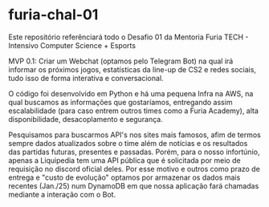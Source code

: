 # furia-chal-01

Este repositório referênciará todo o Desafio 01 da Mentoria Furia TECH - Intensivo Computer Science + Esports

MVP 0.1:
  Criar um Webchat (optamos pelo Telegram Bot) na qual irá informar os próximos jogos, estatísticas da line-up de CS2 e redes sociais, tudo isso de forma interativa e conversacional.

O código foi desenvolvido em Python e há uma pequena Infra na AWS, na qual buscamos as  informações que gostaríamos, entregando assim escalabilidade (para caso entrem outros times como a Furia Academy), alta disponibilidade, desacoplamento e segurança.

Pesquisamos para buscarmos API's nos sites mais famosos, afim de termos sempre dados atualizados sobre o time além de notícias e os resultados das partidas futuras, presentes e passadas. Porém, para o nosso infortúnio, apenas a Liquipedia tem uma API pública que é solicitada por meio de requisição no discord oficial deles. Por esse motivo e outros como prazo de entrega e "custo de evolução" optamos por armazenar os dados mais recentes (Jan./25) num DynamoDB em que nossa aplicação fará chamadas mediante a interação com o Bot.
